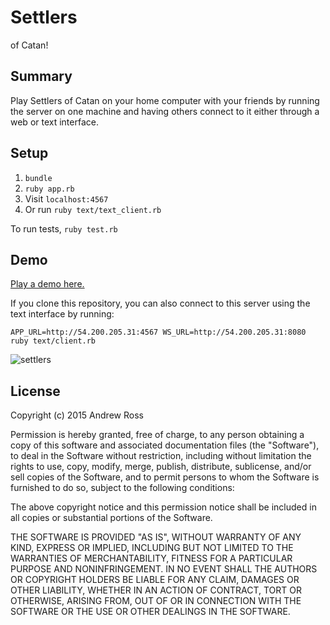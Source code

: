 # Settlers

of Catan!

## Summary

Play Settlers of Catan on your home computer with your friends by running the server on one machine and having others connect to it either through a web or text interface.

## Setup

1. `bundle`
2. `ruby app.rb`
3. Visit `localhost:4567`
4. Or run `ruby text/text_client.rb`

To run tests, `ruby test.rb`

## Demo

[Play a demo here.](http://54.200.205.31:4567:4567)

If you clone this repository, you can also connect to this server using the text interface by running:

```
APP_URL=http://54.200.205.31:4567 WS_URL=http://54.200.205.31:8080 ruby text/client.rb
```

![settlers](https://cloud.githubusercontent.com/assets/1022564/10851499/d192053e-7f01-11e5-839d-b19237b8b6c5.gif)

## License

Copyright (c) 2015 Andrew Ross

Permission is hereby granted, free of charge, to any person obtaining a copy
of this software and associated documentation files (the "Software"), to deal
in the Software without restriction, including without limitation the rights
to use, copy, modify, merge, publish, distribute, sublicense, and/or sell
copies of the Software, and to permit persons to whom the Software is
furnished to do so, subject to the following conditions:

The above copyright notice and this permission notice shall be included in
all copies or substantial portions of the Software.

THE SOFTWARE IS PROVIDED "AS IS", WITHOUT WARRANTY OF ANY KIND, EXPRESS OR
IMPLIED, INCLUDING BUT NOT LIMITED TO THE WARRANTIES OF MERCHANTABILITY,
FITNESS FOR A PARTICULAR PURPOSE AND NONINFRINGEMENT. IN NO EVENT SHALL THE
AUTHORS OR COPYRIGHT HOLDERS BE LIABLE FOR ANY CLAIM, DAMAGES OR OTHER
LIABILITY, WHETHER IN AN ACTION OF CONTRACT, TORT OR OTHERWISE, ARISING FROM,
OUT OF OR IN CONNECTION WITH THE SOFTWARE OR THE USE OR OTHER DEALINGS IN
THE SOFTWARE.
